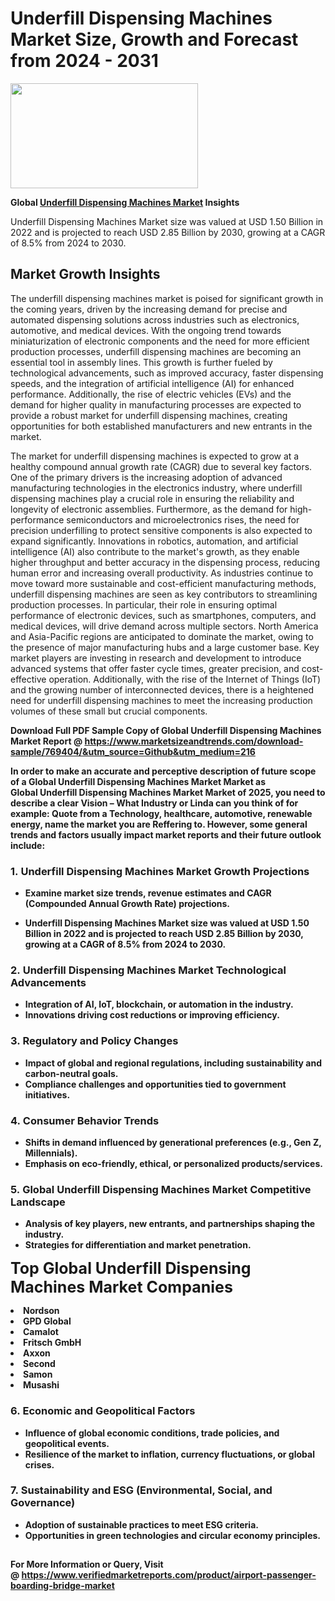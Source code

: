 <H1>Underfill Dispensing Machines Market Size, Growth and Forecast from 2024 - 2031</H1><img class="aligncenter size-medium wp-image-584254" src="https://thirdeyenews.in/wp-content/uploads/2024/09/Global-Market-Research-300x168.jpeg" alt="" width="300" height="168" /><p><strong>Global&nbsp;<a href="https://www.marketsizeandtrends.com/download-sample/769404/&amp;utm_source=Github&utm_medium=216">Underfill Dispensing Machines Market</a> Insights</strong></p><p>Underfill Dispensing Machines Market size was valued at USD 1.50 Billion in 2022 and is projected to reach USD 2.85 Billion by 2030, growing at a CAGR of 8.5% from 2024 to 2030.</p><p><h2>Market Growth Insights</h2> <p>The underfill dispensing machines market is poised for significant growth in the coming years, driven by the increasing demand for precise and automated dispensing solutions across industries such as electronics, automotive, and medical devices. With the ongoing trend towards miniaturization of electronic components and the need for more efficient production processes, underfill dispensing machines are becoming an essential tool in assembly lines. This growth is further fueled by technological advancements, such as improved accuracy, faster dispensing speeds, and the integration of artificial intelligence (AI) for enhanced performance. Additionally, the rise of electric vehicles (EVs) and the demand for higher quality in manufacturing processes are expected to provide a robust market for underfill dispensing machines, creating opportunities for both established manufacturers and new entrants in the market.</p> <p><strong></strong></p> <p>The market for underfill dispensing machines is expected to grow at a healthy compound annual growth rate (CAGR) due to several key factors. One of the primary drivers is the increasing adoption of advanced manufacturing technologies in the electronics industry, where underfill dispensing machines play a crucial role in ensuring the reliability and longevity of electronic assemblies. Furthermore, as the demand for high-performance semiconductors and microelectronics rises, the need for precision underfilling to protect sensitive components is also expected to expand significantly. Innovations in robotics, automation, and artificial intelligence (AI) also contribute to the market's growth, as they enable higher throughput and better accuracy in the dispensing process, reducing human error and increasing overall productivity. As industries continue to move toward more sustainable and cost-efficient manufacturing methods, underfill dispensing machines are seen as key contributors to streamlining production processes. In particular, their role in ensuring optimal performance of electronic devices, such as smartphones, computers, and medical devices, will drive demand across multiple sectors. North America and Asia-Pacific regions are anticipated to dominate the market, owing to the presence of major manufacturing hubs and a large customer base. Key market players are investing in research and development to introduce advanced systems that offer faster cycle times, greater precision, and cost-effective operation. Additionally, with the rise of the Internet of Things (IoT) and the growing number of interconnected devices, there is a heightened need for underfill dispensing machines to meet the increasing production volumes of these small but crucial components. <p><strong></p><p><span class=""><strong>Download Full PDF Sample Copy of Global Underfill Dispensing Machines Market Report</strong> @ <a href="https://www.marketsizeandtrends.com/download-sample/769404/&amp;utm_source=Github&utm_medium=216" target="_blank">https://www.marketsizeandtrends.com/download-sample/769404/&amp;utm_source=Github&utm_medium=216</a></span></p><p>In order to make an accurate and perceptive description of future scope of a Global&nbsp;Underfill Dispensing Machines Market Market as Global&nbsp;Underfill Dispensing Machines Market Market of 2025, you need to describe a clear Vision &ndash; What Industry or Linda can you think of for example: Quote from a Technology, healthcare, automotive, renewable energy, name the market you are Reffering to. However, some general trends and factors usually impact market reports and their future outlook include:</p><h3>1.&nbsp;<strong>Underfill Dispensing Machines Market Growth Projections</strong></h3><ul><li>Examine market size trends, revenue estimates and CAGR (Compounded Annual Growth Rate) projections.</li><li><p>Underfill Dispensing Machines Market size was valued at USD 1.50 Billion in 2022 and is projected to reach USD 2.85 Billion by 2030, growing at a CAGR of 8.5% from 2024 to 2030.</p></li></ul><h3>2.&nbsp;<strong>Underfill Dispensing Machines Market Technological Advancements</strong></h3><ul><li>Integration of AI, IoT, blockchain, or automation in the industry.</li><li>Innovations driving cost reductions or improving efficiency.</li></ul><h3>3.&nbsp;<strong>Regulatory and Policy Changes</strong></h3><ul><li>Impact of global and regional regulations, including sustainability and carbon-neutral goals.</li><li>Compliance challenges and opportunities tied to government initiatives.</li></ul><h3>4.&nbsp;<strong>Consumer Behavior Trends</strong></h3><ul><li>Shifts in demand influenced by generational preferences (e.g., Gen Z, Millennials).</li><li>Emphasis on eco-friendly, ethical, or personalized products/services.</li></ul><h3>5.&nbsp;<strong>Global Underfill Dispensing Machines Market Competitive Landscape</strong></h3><ul><li>Analysis of key players, new entrants, and partnerships shaping the industry.</li><li>Strategies for differentiation and market penetration.</li></ul><p data-pm-slice="1 1 []"><span style="color: inherit; font-family: inherit; font-size: 25px;">Top Global Underfill Dispensing Machines Market Companies</span></p><div class="" data-test-id=""><p><li>Nordson</li><li> GPD Global</li><li> Camalot</li><li> Fritsch GmbH</li><li> Axxon</li><li> Second</li><li> Samon</li><li> Musashi</li></p></div><h3>6.&nbsp;<strong>Economic and Geopolitical Factors</strong></h3><ul><li>Influence of global economic conditions, trade policies, and geopolitical events.</li><li>Resilience of the market to inflation, currency fluctuations, or global crises.</li></ul><h3>7.&nbsp;<strong>Sustainability and ESG (Environmental, Social, and Governance)</strong></h3><ul><li>Adoption of sustainable practices to meet ESG criteria.</li><li>Opportunities in green technologies and circular economy principles.</li></ul><h2><strong style="font-size: 14px;">For More Information or Query, Visit @&nbsp;</strong><a style="background-color: #ffffff; font-size: 14px;" href="https://www.marketsizeandtrends.com/report/underfill-dispensing-machines-market/" target="_blank">https://www.verifiedmarketreports.com/product/airport-passenger-boarding-bridge-market</a></h2>
